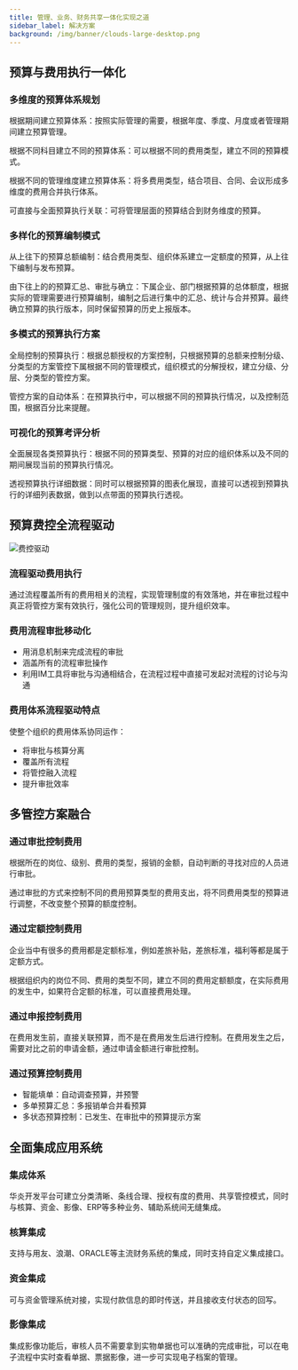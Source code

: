```yaml
---
title: 管理、业务、财务共享一体化实现之道
sidebar_label: 解决方案
background: /img/banner/clouds-large-desktop.png
---
```


## 预算与费用执行一体化

### 多维度的预算体系规划
根据期间建立预算体系：按照实际管理的需要，根据年度、季度、月度或者管理期间建立预算管理。

根据不同科目建立不同的预算体系：可以根据不同的费用类型，建立不同的预算模式。

根据不同的管理维度建立预算体系：将多费用类型，结合项目、合同、会议形成多维度的费用合并执行体系。

可直接与全面预算执行关联：可将管理层面的预算结合到财务维度的预算。

### 多样化的预算编制模式
从上往下的预算总额编制：结合费用类型、组织体系建立一定额度的预算，从上往下编制与发布预算。

由下往上的的预算汇总、审批与确立：下属企业、部门根据预算的总体额度，根据实际的管理需要进行预算编制，编制之后进行集中的汇总、统计与合并预算。最终确立预算的执行版本，同时保留预算的历史上报版本。

### 多模式的预算执行方案
全局控制的预算执行：根据总额授权的方案控制，只根据预算的总额来控制分级、分类型的方案管控下属根据不同的管理模式，组织模式的分解授权，建立分级、分层、分类型的管控方案。

管控方案的自动体系：在预算执行中，可以根据不同的预算执行情况，以及控制范围，根据百分比来提醒。

### 可视化的预算考评分析
全面展现各类预算执行：根据不同的预算类型、预算的对应的组织体系以及不同的期间展现当前的预算执行情况。

透视预算执行详细数据：同时可以根据预算的图表化展现，直接可以透视到预算执行的详细列表数据，做到以点带面的预算执行透视。

## 预算费控全流程驱动

![费控驱动](/assets/workflow/flowchart.png)

### 流程驱动费用执行
通过流程覆盖所有的费用相关的流程，实现管理制度的有效落地，并在审批过程中真正将管控方案有效执行，强化公司的管理规则，提升组织效率。

### 费用流程审批移动化
- 用消息机制来完成流程的审批
- 涵盖所有的流程审批操作
- 利用IM工具将审批与沟通相结合，在流程过程中直接可发起对流程的讨论与沟通


### 费用体系流程驱动特点
使整个组织的费用体系协同运作：

- 将审批与核算分离
- 覆盖所有流程
- 将管控融入流程
- 提升审批效率

## 多管控方案融合

### 通过审批控制费用
根据所在的岗位、级别、费用的类型，报销的金额，自动判断的寻找对应的人员进行审批。

通过审批的方式来控制不同的费用预算类型的费用支出，将不同费用类型的预算进行调整，不改变整个预算的额度控制。

### 通过定额控制费用
企业当中有很多的费用都是定额标准，例如差旅补贴，差旅标准，福利等都是属于定额方式。

根据组织内的岗位不同、费用的类型不同，建立不同的费用定额额度，在实际费用的发生中，如果符合定额的标准，可以直接费用处理。

### 通过申报控制费用
在费用发生前，直接关联预算，而不是在费用发生后进行控制。在费用发生之后，需要对比之前的申请金额，通过申请金额进行审批控制。

### 通过预算控制费用
- 智能填单：自动调查预算，并预警
- 多单预算汇总：多报销单合并看预算
- 多状态预算控制：已发生、在审批中的预算提示方案

## 全面集成应用系统

### 集成体系
华炎开发平台可建立分类清晰、条线合理、授权有度的费用、共享管控模式，同时与核算、资金、影像、ERP等多种业务、辅助系统间无缝集成。

### 核算集成
支持与用友、浪潮、ORACLE等主流财务系统的集成，同时支持自定义集成接口。

### 资金集成
可与资金管理系统对接，实现付款信息的即时传送，并且接收支付状态的回写。

### 影像集成
集成影像功能后，审核人员不需要拿到实物单据也可以准确的完成审批，可以在电子流程中实时查看单据、票据影像，进一步可实现电子档案的管理。

